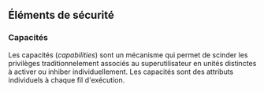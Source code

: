 ## Éléments de sécurité

### Capacités

Les capacités (*capabilities*) sont un mécanisme qui permet de scinder les privilèges
traditionnelement associés au superutilisateur en unités distinctes à activer ou inhiber
individuellement. Les capacités sont des attributs individuels à chaque fil d'exécution.

